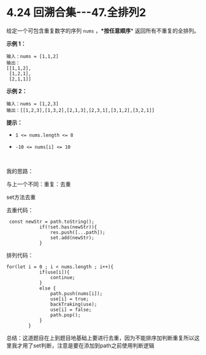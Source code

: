 ﻿
# 4.24 回溯合集---47.全排列2

给定一个可包含重复数字的序列 `nums` ，**\*按任意顺序*** 返回所有不重复的全排列。

 

**示例 1：**

```
输入：nums = [1,1,2]
输出：
[[1,1,2],
 [1,2,1],
 [2,1,1]]
```

**示例 2：**

```
输入：nums = [1,2,3]
输出：[[1,2,3],[1,3,2],[2,1,3],[2,3,1],[3,1,2],[3,2,1]]
```

 

**提示：**

- `1 <= nums.length <= 8`

- `-10 <= nums[i] <= 10`

  ​

我的思路：

与上一个不同：重复：去重

set方法去重

去重代码：

```
 const newStr = path.toString();
            if(!set.has(newStr)){
                res.push([...path]);
                set.add(newStr);
            }
```

排列代码：

```
for(let i = 0 ; i < nums.length ; i++){
            if(use[i]){
                continue;
            }
            else {
                path.push(nums[i]);
                use[i] = true;
                backTraking(use);
                use[i] = false;
                path.pop();
            }
        }
```

总结：这道题目在上到题目地基础上要进行去重，因为不能排序加判断重复所以这里我才用了set判断，注意是要在添加到path之前使用判断逻辑
